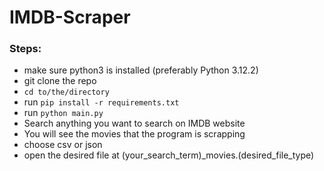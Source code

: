 # IMDB-Scraper

### Steps:
  - make sure python3 is installed (preferably Python 3.12.2)
  - git clone the repo
  - `cd to/the/directory`
  - run `pip install -r requirements.txt`
  - run `python main.py`
  - Search anything you want to search on IMDB website
  - You will see the movies that the program is scrapping
  - choose csv or json
  - open the desired file at (your_search_term)_movies.(desired_file_type)
